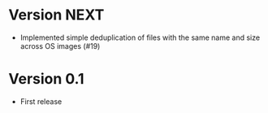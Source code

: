 # Version NEXT

* Implemented simple deduplication of files with the same name and size across
  OS images (#19)

# Version 0.1

* First release
